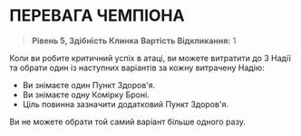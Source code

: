 ﻿# ПЕРЕВАГА ЧЕМПІОНА

> **Рівень 5, Здібність Клинка**
> **Вартість Відкликання:** 1

Коли ви робите критичний успіх в атаці, ви можете витратити до 3 Надії та обрати один із наступних варіантів за кожну витрачену Надію:

- Ви знімаєте один Пункт Здоров'я.
- Ви знімаєте одну Комірку Броні.
- Ціль повинна зазначити додатковий Пункт Здоров'я.

Ви не можете обрати той самий варіант більше одного разу.
